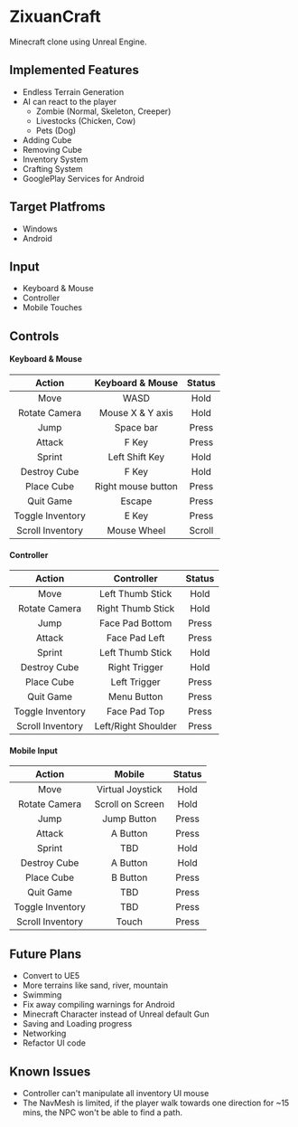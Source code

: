 # ZixuanCraft
Minecraft clone using Unreal Engine.

## Implemented Features
- Endless Terrain Generation
- AI can react to the player
    - Zombie (Normal, Skeleton, Creeper)
    - Livestocks (Chicken, Cow)
    - Pets (Dog)
- Adding Cube
- Removing Cube
- Inventory System
- Crafting System
- GooglePlay Services for Android
 
## Target Platfroms
- Windows
- Android

## Input
- Keyboard & Mouse
- Controller
- Mobile Touches

## Controls
#### Keyboard & Mouse
| Action           | Keyboard & Mouse    | Status             |
|:----------------:|:-------------------:|:------------------:|
| Move             | WASD                | Hold               |
| Rotate Camera    | Mouse X & Y axis    | Hold               |
| Jump             | Space bar           | Press              |
| Attack           | F Key               | Press              |
| Sprint           | Left Shift Key      | Hold               |
| Destroy Cube     | F Key               | Hold               |
| Place Cube       | Right mouse button  | Press              |
| Quit Game        | Escape              | Press              |
| Toggle Inventory | E Key               | Press              |
| Scroll Inventory | Mouse Wheel         | Scroll             |

#### Controller
| Action           | Controller          | Status             |
|:---------------: |:-------------------:|:------------------:|
| Move             | Left Thumb Stick    | Hold               |
| Rotate Camera    | Right Thumb Stick   | Hold               |
| Jump             | Face Pad Bottom     | Press              |
| Attack           | Face Pad Left       | Press              |
| Sprint           | Left Thumb Stick    | Hold               |
| Destroy Cube     | Right Trigger       | Hold               |
| Place Cube       | Left Trigger        | Press              |
| Quit Game        | Menu Button         | Press              |
| Toggle Inventory | Face Pad Top        | Press              |
| Scroll Inventory | Left/Right Shoulder | Press              |
 
#### Mobile Input
| Action           | Mobile              | Status             |
|:---------------: |:-------------------:|:------------------:|
| Move             | Virtual Joystick    | Hold               |
| Rotate Camera    | Scroll on Screen    | Hold               |
| Jump             | Jump Button         | Press              |
| Attack           | A Button            | Press              |
| Sprint           | TBD                 | Hold               |
| Destroy Cube     | A Button            | Hold               |
| Place Cube       | B Button            | Press              |
| Quit Game        | TBD                 | Press              |
| Toggle Inventory | TBD                 | Press              |
| Scroll Inventory | Touch               | Press              |

## Future Plans
- Convert to UE5
- More terrains like sand, river, mountain
- Swimming
- Fix away compiling warnings for Android
- Minecraft Character instead of Unreal default Gun
- Saving and Loading progress
- Networking
- Refactor UI code

## Known Issues
- Controller can't manipulate all inventory UI mouse
- The NavMesh is limited, if the player walk towards one direction for ~15 mins, the NPC won't be able to find a path.
